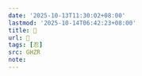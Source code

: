 ```yaml
---
date: '2025-10-13T11:30:02+08:00'
lastmod: '2025-10-14T06:42:23+08:00'
title: 󰤋
url: 󰤋
tags: [忍]
src: GHZR
note:
---
```

